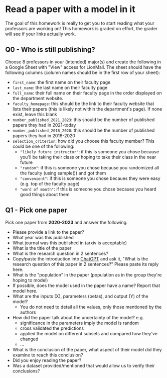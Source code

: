 # Read a paper with a model in it

The goal of this homework is really to get you to start reading what your professors are working on!
This homework is graded on effort, the grader will see if your links actually work.

## Q0 - Who is still publishing?

Choose 8 professors in your (intended) major(s) and create the following in a Google Sheet with "View" access for LionMail.
The sheet should have the following columns (column names should be in the first row of your sheet):

- `first_name`: the first name on their faculty page
- `last_name`: the last name on their faculty page
- `full_name`: their full name on their faculty page in the order displayed on the department website.
- `faculty_homepage`: this should be the link to their faculty website that lists their papers (this is likely not within the department's page). If none exist, leave this blank
- `number_published_2021_2023`: this should be the number of published papers they had in 2021-today
- `number_published_2018_2020`: this should be the number of published papers they had in 2018-2020
- `selection_criterion`: how did you choose this faculty member? This could be one of the following:
  - `"likely future instructor"`: if this is someone you chose because you'll be taking their class or hoping to take their class in the near future
  - `"random"`: if this is someone you chose because you randomized all the faculty (using sample()) and got them
  - `"convenient"`: if this is someone you chose becaues they were easy (e.g. top of the faculty page)
  - `"word of mouth"`: if this is someone you chose becaues you heard good things about them

## Q1 - Pick one paper

Pick one paper from **2020-2023** and answer the following.

- Please provide a link to the paper?
- What year was this published
- What journal was this published in (arxiv is acceptable)
- What is the title of the paper
- What is the research question in 2 sentences?
- Copy/paste the introduction into [ChatGPT](chat.openai.com) and ask it, "What is the research question of this paper in 2 sentences?" Please paste its reply here.
- What is the "population" in the paper (population as in the group they're hoping to model)
- If possible, does the model used in the paper have a name? Report that model here.
- What are the inputs (X), parameters (betas), and output (Y) of the model?
  - You do not need to detail all the values, only those mentioned by the authors
- How did the paper talk about the uncertainty of the model? e.g.
  - significance in the parameters imply the model is random
  - cross validated the predictions
  - applied the model on different subsets and compared how they've changed
  - ...
- What is the conclusion of the paper, what aspect of their model did they examine to reach this conclusion?
- Did you enjoy reading the paper?
- Was a dataset provided/mentioned that would allow us to verify their conclusions?
